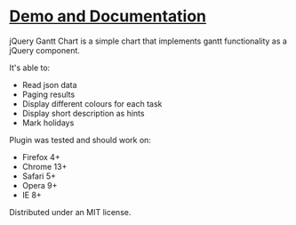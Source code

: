 [Demo and Documentation](http://taitems.github.com/jQuery.Gantt/)
==============

jQuery Gantt Chart is a simple chart that implements gantt functionality as 
a jQuery component.

It's able to:

 - Read json data
 - Paging results
 - Display different colours for each task
 - Display short description as hints
 - Mark holidays

Plugin was tested and should work on:

 - Firefox 4+
 - Chrome 13+
 - Safari 5+
 - Opera 9+
 - IE 8+

Distributed under an MIT license.



